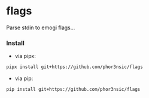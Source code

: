 # flags

Parse stdin to emogi flags...


### Install

- via pipx:

```sh
pipx install git+https://github.com/phor3nsic/flags
```
- via pip:

```sh
pip install git+https://github.com/phor3nsic/flags
```
